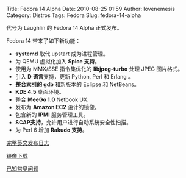 Title: Fedora 14 Alpha
Date: 2010-08-25 01:59
Author: lovenemesis
Category: Distros
Tags: Fedora
Slug: fedora-14-alpha

代号为 Laughlin 的 Fedora 14 Alpha 正式发布。

Fedora 14 带来了如下新功能：

-   **systemd** 取代 upstart 成为进程管理。
-   为 QEMU 虚拟化加入 **Spice 支持**。
-   使用为 MMX/SSE 指令集优化的 **libjpeg-turbo** 处理 JPEG 图片格式。
-   引入 **D 语言**支持，更新 Python, Perl 和 Erlang 。
-   **整合索引的 gdb** 和新版本的 Eclipse 和 NetBeans。
-   **KDE 4.5** 桌面环境。
-   整合 **MeeGo 1.0** Netbook UX.
-   发布为 **Amazon EC2** 设计的镜像。
-   包含新的 **IPMI** 服务管理工具。
-   **SCAP支持**，允许用户进行自动系统安全性扫描。
-   为 Perl 6 增加 **Rakudo 支持**。

[完整英文发布日志](http://lists.fedoraproject.org/pipermail/announce/2010-August/002852.html)

[镜像下载](http://fedoraproject.org/get-prerelease?stF14a)

[已知常见问题](https://fedoraproject.org/wiki/Common_F14_bugs)
